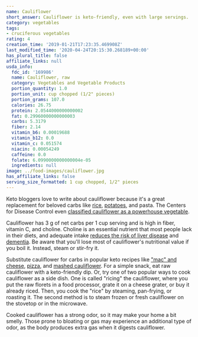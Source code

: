 ```yaml
---
name: Cauliflower
short_answer: Cauliflower is keto-friendly, even with large servings.
category: vegetables
tags:
- cruciferous vegetables
rating: 4
creation_time: '2019-01-21T17:23:35.469908Z'
last_modified_time: '2020-04-24T20:15:30.268189+00:00'
has_plural_title: false
affiliate_links: null
usda_info:
  fdc_id: '169986'
  name: Cauliflower, raw
  category: Vegetables and Vegetable Products
  portion_quantity: 1.0
  portion_unit: cup chopped (1/2" pieces)
  portion_grams: 107.0
  calories: 26.75
  protein: 2.0544000000000002
  fat: 0.29960000000000003
  carbs: 5.3179
  fiber: 2.14
  vitamin_b6: 0.00019688
  vitamin_b12: 0.0
  vitamin_c: 0.051574
  niacin: 0.00054249
  caffeine: 0.0
  folate: 6.0990000000000004e-05
  ingredients: null
image: ../food-images/cauliflower.jpg
has_affiliate_links: false
serving_size_formatted: 1 cup chopped, 1/2" pieces
---
```


Keto bloggers love to write about cauliflower because it's a great replacement for beloved carbs like [rice](/rice), [potatoes](/potatoes), and pasta. The Centers for Disease Control even [classified cauliflower as a powerhouse vegetable](https://www.cdc.gov/pcd/issues/2014/13_0390.htm).

Cauliflower has 3 g of net carbs per 1 cup serving and is high in fiber, vitamin C, and choline. Choline is an essential nutrient that most people lack in their diets, and adequate intake [reduces the risk of liver disease](https://www.ncbi.nlm.nih.gov/pubmed/25320186?dopt=Abstract) and [dementia](https://www.ncbi.nlm.nih.gov/pubmed/12917896?dopt=Abstract). Be aware that you'll lose most of cauliflower's nutritional value if you boil it. Instead, steam or stir-fry it.

Substitute cauliflower for carbs in popular keto recipes like ["mac" and cheese](https://recipe-search.isitketo.org/?q=%22mac%20and%20cheese%22%20cauliflower), [pizza](https://recipe-search.isitketo.org/?q=pizza%20cauliflower), and [mashed cauliflower](https://recipe-search.isitketo.org/?q=%22mashed%20cauliflower%22). For a simple snack, eat raw cauliflower with a keto-friendly dip. Or, try one of two popular ways to cook cauliflower as a side dish. One is called "ricing" the cauliflower, where you put the raw florets in a food processor, grate it on a cheese grater, or buy it already riced. Then, you cook the "rice" by steaming, pan-frying, or roasting it. The second method is to steam frozen or fresh cauliflower on the stovetop or in the microwave.

Cooked cauliflower has a strong odor, so it may make your home a bit smelly. Those prone to bloating or gas may experience an additional type of odor, as the body produces extra gas when it digests cauliflower.
